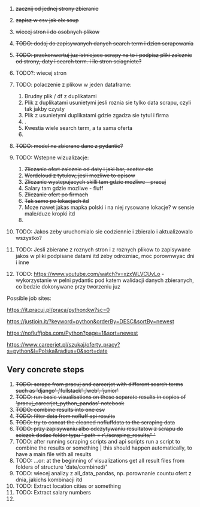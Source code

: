 1. ~~zacznij od jednej strony zbieranie~~
2. ~~zapisz w csv jak olx soup~~
3. ~~wiecej stron i do osobnych plikow~~
4. ~~TODO: dodaj do zapisywanych danych search term i dzien scrapowania~~
5. ~~TODO: przekonwertuj juz istniejace scrapy na to i podpisz pliki zaleznie od strony, daty i search term. i ile stron sciagniete?~~
6. TODO?: wiecej stron
7. TODO: polaczenie z plikow w jeden dataframe:
    1. Brudny plik / df z duplikatami
    2. Plik z duplikatami usunietymi jesli roznia sie tylko data scrapu, czyli tak jakby czysty
    3. Plik z usunietymi duplikatami gdzie zgadza sie tytul i firma
    4. .
    5. Kwestia wiele search term, a ta sama oferta
    6. 
9. ~~TODO: model na zbierane dane z pydantic?~~
10. TODO: Wstepne wizualizacje:
    1. ~~Zliczanie ofert zaleznie od daty i jaki bar, scatter etc~~
    2. ~~Wordcloud z tytulow, jesli mozliwe to opisow~~
    3. ~~Zliczanie wystepujacych skilli tam gdzie mozliwe - pracuj~~
    4. Salary tam gdzie mozliwe - fluff
    5. ~~Zliczanie ofert po firmach~~
    6. ~~Tak samo po lokacjach itd~~
    7. Moze nawet jakas mapka polski i na niej rysowane lokacje? w sensie male/duze kropki itd
    8. 
12. TODO: Jakos zeby uruchomialo sie codziennie i zbieralo i aktualizowalo wszystko?
13. TODO: Jesli zbierane z roznych stron i z roznych plikow to zapisywane jakos w pliki podpisane datami itd zeby odrozniac, moc porownwyac dni i inne

14. TODO: https://www.youtube.com/watch?v=xzxWLVCUvLo - wykorzystanie w pelni pydantic pod katem walidacji danych zbieranych, co bedzie dokonywane przy tworzeniu juz

Possible job sites:

https://it.pracuj.pl/praca/python;kw?sc=0

https://justjoin.it/?keyword=python&orderBy=DESC&sortBy=newest

https://nofluffjobs.com/Python?page=1&sort=newest

https://www.careerjet.pl/szukaj/oferty_pracy?s=python&l=Polska&radius=0&sort=date

## Very concrete steps

1. ~~TODO: scrape from pracuj and careerjet with different search terms such as 'django' ,'fullstack' ,'web', 'junior'~~
2. ~~TODO: run basic visualisations on these separate results in copies of 'pracuj_careerjet_python_pandas' notebook~~
3. ~~TODO: combine results into one csv~~
4. ~~TODO: filter data from nofluff api results~~
5. ~~TODO: try to concat the cleaned nofluffdata to the scraping data~~
6. ~~TODO: przy zapisywaniu albo odczytywaniu resultatow z scrapu do sciezek dodac folder typu ' path = r'./scraping_results/' '~~
7. TODO: after running scraping scripts and api scripts run a script to combine the results or something | this should happen automatically, to have a main file with all results
8. TODO: ...or: at the beginning of visualizations get all result files from folders of structure 'date/combined/'
9. TODO: wiecej analizy z all_data_pandas, np. porownanie countu ofert z dnia, jakichs kombinacji itd
10. TODO: Extract location cities or something
11. TODO: Extract salary numbers
12. 

